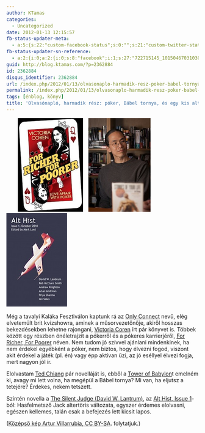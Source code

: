 ```yaml
---
author: KTamas
categories:
  - Uncategorized
date: 2012-01-13 12:15:57
fb-status-updater-meta:
  - a:5:{s:22:"custom-facebook-status";s:0:"";s:21:"custom-twitter-status";s:0:"";s:7:"fb-push";s:1:"1";s:7:"tw-push";s:1:"1";s:4:"push";s:1:"1";}
fb-status-updater-sn-reference:
  - a:2:{i:0;a:2:{i:0;s:8:"facebook";i:1;s:27:"722715145_10150467031030146";}i:1;a:2:{i:0;s:7:"twitter";i:1;s:18:"157782944663089152";}}
guid: http://blog.ktamas.com/?p=2362884
id: 2362884
disqus_identifier: 2362884
url: /index.php/2012/01/13/olvasonaplo-harmadik-resz-poker-babel-tornya-es-egy-kis-altertori/
permalink: /index.php/2012/01/13/olvasonaplo-harmadik-resz-poker-babel-tornya-es-egy-kis-altertori/
tags: [énblog, könyv]
title: 'Olvasónapló, harmadik rész: póker, Bábel tornya, és egy kis altertöri'
---
```


<div style="display: inline-block; margin-right: 10px; margin-left: 30px;">
  <img class="" title="coren" src="/wp-content/uploads/2012/01/coren.jpg" alt="" />
</div>

<div style="display: inline-block; margin-right: 10px;">
  <img class="" title="tedchiang" src="/wp-content/uploads/2012/01/tedchiang.jpg" alt="" />
</div>

<div style="display: inline-block; margin-right: 10px;">
  <img class="" title="althist1" src="/wp-content/uploads/2012/01/althist1.jpeg" alt="" />
</div>

Még a tavalyi Kaláka Fesztiválon kaptunk rá az [Only Connect](http://en.wikipedia.org/wiki/Only_connect) nevű, elég elvetemült brit kvízshowra, aminek a műsorvezetőnője, akiről hosszas bekezdésekben lehetne rajongani, [Victoria Coren](http://en.wikipedia.org/wiki/Victoria_Coren) írt pár könyvet is. Többek között egy részben önéletrajzit a pókerről és a pókeres karrierjéről, [For Richer, For Poorer](http://www.amazon.com/Richer-Poorer-Affair-Poker-ebook/dp/B002RI9UFY/ref=sr_1_8?ie=UTF8&qid=1326120476&sr=8-8) néven. Nem tudom jó szívvel ajánlani mindenkinek, ha nem érdekel egyébként a póker, nem biztos, hogy élvezni fogod, viszont akit érdekel a játék (pl. én) vagy épp aktívan űzi, az jó eséllyel élvezi fogja, mert nagyon jól ír.

Elolvastam [Ted Chiang](http://en.wikipedia.org/wiki/Ted_Chiang) pár novelláját is, ebből a [Tower of Babylon](http://en.wikipedia.org/wiki/Tower_of_Babylon_(story))t emelném ki, avagy mi lett volna, ha megépül a Bábel tornya? Mi van, ha eljutsz a tetejére? Érdekes, nekem tetszett.

Szintén novella a [The Silent Judge (David W. Lantrum)](http://althistfiction.com/previous-issues/alt-hist-issue-1/%E2%80%9Cthe-silent-judge%E2%80%9D-by-david-w-landrum/), az [Alt Hist, Issue 1](http://althistfiction.com/previous-issues/alt-hist-issue-1/)-ból: Hasfelmetsző Jack altertöris változata, egyszer érdemes elolvasni, egészen kellemes, talán csak a befejezés lett kicsit lapos.

([Középső kép Artur Villarrubia, CC BY-SA](http://en.wikipedia.org/wiki/File:Chiang,_Ted_(Portrait_by_Arturo_Villarrubia).jpg). folytatjuk.)
